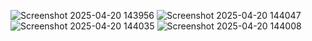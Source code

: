 ![Screenshot 2025-04-20 143956](https://github.com/user-attachments/assets/1679d75e-ad9a-495f-941b-efc32767d189)
![Screenshot 2025-04-20 144047](https://github.com/user-attachments/assets/1fcc7f23-8353-4508-a733-a61ffc018c4c)
![Screenshot 2025-04-20 144035](https://github.com/user-attachments/assets/5ff27ef0-da3e-4076-9816-f7aba391e581)
![Screenshot 2025-04-20 144008](https://github.com/user-attachments/assets/752da099-7207-47a9-8c43-790cea49c3f7)
